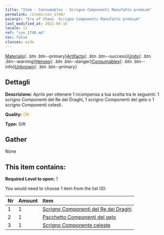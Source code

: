 ```yaml
---
title: "Item - Consumables - Scrigno Componenti Manufatto premium"
permalink: /Items/con_1740/
excerpt: "Era of Chaos  Scrigno Componenti Manufatto premium"
last_modified_at: 2021-04-16
locale: it
ref: "con_1740.md"
toc: false
classes: wide
---
```

 [Materials](/it/Items/){: .btn .btn--primary}[Artifacts](/it/Items/Artifacts/){: .btn .btn--success}[Units](/it/Items/Units/){: .btn .btn--warning}[Heroes](/it/Items/Heroes/){: .btn .btn--danger}[Consumables](/it/Items/Consumables/){: .btn .btn--info}[Unknown](/it/Items/Unknown/){: .btn .btn--primary}

## Dettagli
 **Descrizione:** Aprilo per ottenere 1 ricompensa a tua scelta tra le seguenti: 1 scrigno Componenti del Re dei Draghi, 1 scrigno Componenti del gelo o 1 scrigno Componenti celesti.

 **Quality:** <span style="color: #FF8C00">OK</span>

 **Type:** Gift

## Gather

  None

## This item contains:

 **Required Level to open:** 1

 You would need to choose 1 item from the list (0):

  | Nr | Amount |     Item    |
  |:---|:-------|:------------|
  | 1 | 1 | [Scrigno Componenti del Re dei Draghi](/it/Items/con_1348/) |  | 
  | 2 | 1 | [Pacchetto Componenti del gelo](/it/Items/con_1352/) |  | 
  | 3 | 1 | [Scrigno Componente celeste](/it/Items/con_1354/) |  | 
